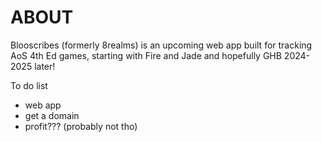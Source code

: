 # ABOUT
Blooscribes (formerly 8realms) is an upcoming web app built for tracking AoS 4th Ed games, starting with Fire and Jade and hopefully GHB 2024-2025 later!

To do list
- web app
- get a domain
- profit??? (probably not tho)

